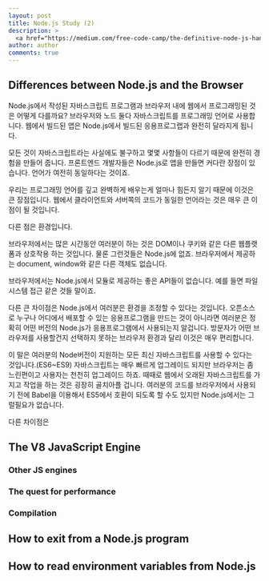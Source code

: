```yaml
---
layout: post
title: Node.js Study (2)
description: >
  <a href="https://medium.com/free-code-camp/the-definitive-node-js-handbook-6912378afc6e">학습자료링크</a>
author: author
comments: true
---
```


## Differences between Node.js and the Browser
Node.js에서 작성된 자바스크립트 프로그램과 브라우저 내에 웹에서 프로그래밍된 것은 어떻게 다를까요? 브라우저와 노드 둘다 자바스크립트를 프로그래밍 언어로 사용합니다. 웹에서 빌드된 앱은 Node.js에서 빌드된 응용프로그랩과 완전히 달라지게 됩니다.

모든 것이 자바스크립트라는 사실에도 불구하고 몇몇 사항들이 다르기 때문에 완전히 경험을 만들어 줍니다. 프론트엔드 개발자들은 Node.js로 앱을 만들면 커다란 장점이 있습니다. 언어가 여전히 동일하다는 것이죠.

우리는 프로그래밍 언어를 깊고 완벽하게 배우는게 얼마나 힘든지 알기 때문에 이것은 큰 장점입니다. 웹에서 클라이언트와 서버쪽의 코드가 동일한 언어라는 것은 매우 큰 이점이 될 것입니다.

다른 점은 환경입니다.

브라우저에서는 많은 시간동안 여러분이 하는 것은 DOM이나 쿠키와 같은 다른 웹플랫폼과 상호작용 하는 것입니다. 물론 그런것들은 Node.js에 없죠. 브라우저에서 제공하는 document, window와 같은 다른 객체도 없습니다.

브라우저에서는 Node.js에서 모듈로 제공하는 좋은 API들이 없습니다. 예를 들면 파일시스템 접근 같은 것들 말이죠.

다른 큰 차이점은 Node.js에서 여러분은 환경을 조정할 수 있다는 것입니다. 오픈소스로 누구나 어디에서 배포할 수 있는 응용프로그램을 만드는 것이 아니라면 여러분은 정확히 어떤 버전의 Node.js가 응용프로그램에서 사용되는지 알겁니다. 방문자가 어떤 브라우저를 사용할건지 선택하지 못하는 브라우저 환경과 달리 이것은 매우 편리합니다.

이 말은 여러분의 Node버전이 지원하는 모든 최신 자바스크립트를 사용할 수 있다는 것입니다.(ES6~ES9) 자바스크립트는 매우 빠르게 업그레이드 되지만 브라우저는 좀 느린편이고 사용자는 천천히 업그레이드 하죠. 때때로 웹에서 오래된 자바스크립트를 가지고 작업을 하는 것은 굉장히 골치아플 겁니다. 여러분의 코드를 브라우저에서 사용되기 전에 Babel을 이용해서 ES5에서 호환이 되도록 할 수도 있지만 Node.js에서는 그럴필요가 없습니다.

다른 차이점은 
## The V8 JavaScript Engine

### Other JS engines
### The quest for performance
### Compilation

## How to exit from a Node.js program

## How to read environment variables from Node.js
